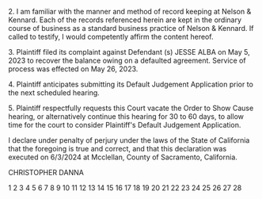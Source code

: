 2\. I am familiar with the manner and method of record
keeping at Nelson & Kennard. Each of the records referenced herein
are kept in the ordinary course of business as a standard business
practice of Nelson & Kennard. If called to testify, I would
competently affirm the content hereof.

3\. Plaintiff filed its complaint against Defendant (s) JESSE
ALBA on May 5, 2023 to recover the balance owing on a defaulted
agreement. Service of process was effected on May 26, 2023.

4\. Plaintiff anticipates submitting its Default Judgement
Application prior to the next scheduled hearing.

5\. Plaintiff respectfully requests this Court vacate the
Order to Show Cause hearing, or alternatively continue this hearing
for 30 to 60 days, to allow time for the court to consider
Plaintiff's Default Judgement Application.

I declare under penalty of perjury under the laws of the State
of California that the foregoing is true and correct, and that this
declaration was executed on
6/3/2024
at Mcclellan, County of
Sacramento, California.

CHRISTOPHER DANNA

<!-- PageNumber="2" -->
<!-- PageFooter="DECLARATION IN OPPOSITION TO ORDER TO SHOW CAUSE" -->

1
2
3
4
5
6
7
8
9
10
11
12
13
14
15
16
17
18
19
20
21
22
23
24
25
26
27
28

<!-- PageBreak -->

